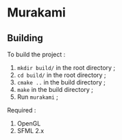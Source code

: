 # Murakami

## Building

To build the project :

1. `mkdir build/` in the root directory ;
2. `cd build/` in the root directory ;
3. `cmake ..` in the build directory ;
4. `make` in the build directory ;
5. Run `murakami` ;

Required :

1. OpenGL
2. SFML 2.x
